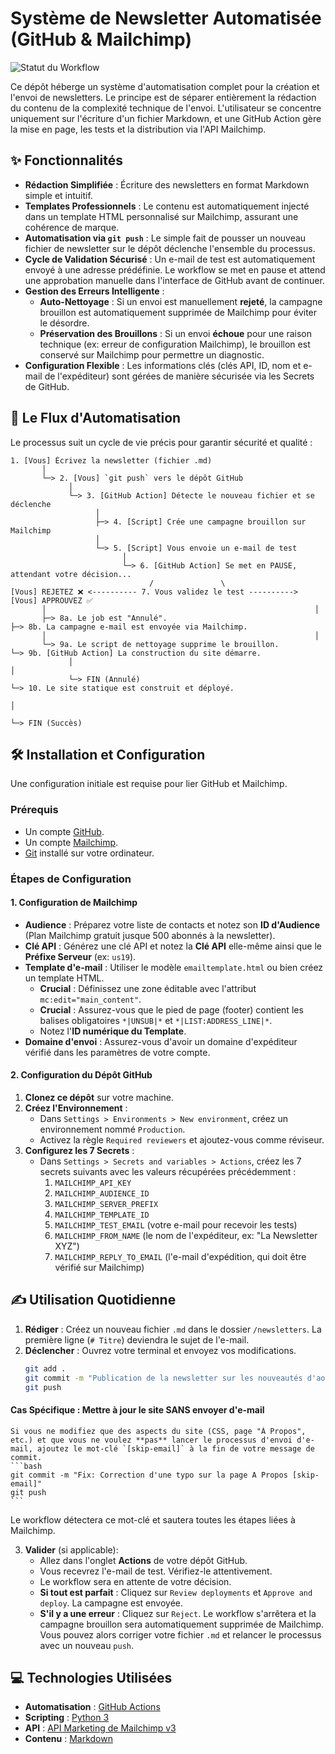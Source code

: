 # Système de Newsletter Automatisée (GitHub & Mailchimp)

![Statut du Workflow](https://github.com/vfarcy/nl_LinkedIN/actions/workflows/newsletter.yml/badge.svg)


Ce dépôt héberge un système d'automatisation complet pour la création et l'envoi de newsletters. Le principe est de séparer entièrement la rédaction du contenu de la complexité technique de l'envoi. L'utilisateur se concentre uniquement sur l'écriture d'un fichier Markdown, et une GitHub Action gère la mise en page, les tests et la distribution via l'API Mailchimp.

## ✨ Fonctionnalités

- **Rédaction Simplifiée** : Écriture des newsletters en format Markdown simple et intuitif.
- **Templates Professionnels** : Le contenu est automatiquement injecté dans un template HTML personnalisé sur Mailchimp, assurant une cohérence de marque.
- **Automatisation via `git push`** : Le simple fait de pousser un nouveau fichier de newsletter sur le dépôt déclenche l'ensemble du processus.
- **Cycle de Validation Sécurisé** : Un e-mail de test est automatiquement envoyé à une adresse prédéfinie. Le workflow se met en pause et attend une approbation manuelle dans l'interface de GitHub avant de continuer.
- **Gestion des Erreurs Intelligente** :
  - **Auto-Nettoyage** : Si un envoi est manuellement **rejeté**, la campagne brouillon est automatiquement supprimée de Mailchimp pour éviter le désordre.
  - **Préservation des Brouillons** : Si un envoi **échoue** pour une raison technique (ex: erreur de configuration Mailchimp), le brouillon est conservé sur Mailchimp pour permettre un diagnostic.
- **Configuration Flexible** : Les informations clés (clés API, ID, nom et e-mail de l'expéditeur) sont gérées de manière sécurisée via les Secrets de GitHub.

## 🚀 Le Flux d'Automatisation

Le processus suit un cycle de vie précis pour garantir sécurité et qualité :

```
1. [Vous] Écrivez la newsletter (fichier .md)
       │
       └─> 2. [Vous] `git push` vers le dépôt GitHub
             │
             └─> 3. [GitHub Action] Détecte le nouveau fichier et se déclenche
                   │
                   ├─> 4. [Script] Crée une campagne brouillon sur Mailchimp
                   │
                   └─> 5. [Script] Vous envoie un e-mail de test
                         │
                         └─> 6. [GitHub Action] Se met en PAUSE, attendant votre décision...
                               /               \
[Vous] REJETEZ ❌ <---------- 7. Vous validez le test ----------> [Vous] APPROUVEZ ✅
       │                                                            │
       ├─> 8a. Le job est "Annulé".                                 ├─> 8b. La campagne e-mail est envoyée via Mailchimp.
       │                                                            │
       └─> 9a. Le script de nettoyage supprime le brouillon.         └─> 9b. [GitHub Action] La construction du site démarre.
             │                                                        │
             └─> FIN (Annulé)                                         └─> 10. Le site statique est construit et déployé.
                                                                          │
                                                                          └─> FIN (Succès)
```

## 🛠️ Installation et Configuration

Une configuration initiale est requise pour lier GitHub et Mailchimp.

### Prérequis
* Un compte [GitHub](https://github.com/).
* Un compte [Mailchimp](https://mailchimp.com/).
* [Git](https://git-scm.com/) installé sur votre ordinateur.

### Étapes de Configuration

#### 1. Configuration de Mailchimp
- **Audience** : Préparez votre liste de contacts et notez son **ID d'Audience** (Plan Mailchimp gratuit jusque 500 abonnés à la newsletter).
- **Clé API** : Générez une clé API et notez la **Clé API** elle-même ainsi que le **Préfixe Serveur** (ex: `us19`).
- **Template d'e-mail** : Utiliser le modèle `emailtemplate.html` ou bien créez un template HTML.
    - **Crucial** : Définissez une zone éditable avec l'attribut `mc:edit="main_content"`.
    - **Crucial** : Assurez-vous que le pied de page (footer) contient les balises obligatoires `*|UNSUB|*` et `*|LIST:ADDRESS_LINE|*`.
    - Notez l'**ID numérique du Template**.
- **Domaine d'envoi** : Assurez-vous d'avoir un domaine d'expéditeur vérifié dans les paramètres de votre compte.

#### 2. Configuration du Dépôt GitHub
1.  **Clonez ce dépôt** sur votre machine.
2.  **Créez l'Environnement** :
    - Dans `Settings > Environments > New environment`, créez un environnement nommé `Production`.
    - Activez la règle `Required reviewers` et ajoutez-vous comme réviseur.
3.  **Configurez les 7 Secrets** :
    - Dans `Settings > Secrets and variables > Actions`, créez les 7 secrets suivants avec les valeurs récupérées précédemment :
      1.  `MAILCHIMP_API_KEY`
      2.  `MAILCHIMP_AUDIENCE_ID`
      3.  `MAILCHIMP_SERVER_PREFIX`
      4.  `MAILCHIMP_TEMPLATE_ID`
      5.  `MAILCHIMP_TEST_EMAIL` (votre e-mail pour recevoir les tests)
      6.  `MAILCHIMP_FROM_NAME` (le nom de l'expéditeur, ex: "La Newsletter XYZ")
      7.  `MAILCHIMP_REPLY_TO_EMAIL` (l'e-mail d'expédition, qui doit être vérifié sur Mailchimp)

## ✍️ Utilisation Quotidienne

1.  **Rédiger** : Créez un nouveau fichier `.md` dans le dossier `/newsletters`. La première ligne (`# Titre`) deviendra le sujet de l'e-mail.
2.  **Déclencher** : Ouvrez votre terminal et envoyez vos modifications.
    ```bash
    git add .
    git commit -m "Publication de la newsletter sur les nouveautés d'août"
    git push
    ```
#### Cas Spécifique : Mettre à jour le site SANS envoyer d'e-mail
    Si vous ne modifiez que des aspects du site (CSS, page "À Propos", etc.) et que vous ne voulez **pas** lancer le processus d'envoi d'e-mail, ajoutez le mot-clé `[skip-email]` à la fin de votre message de commit.
    ```bash
    git commit -m "Fix: Correction d'une typo sur la page A Propos [skip-email]"
    git push
    ```
Le workflow détectera ce mot-clé et sautera toutes les étapes liées à Mailchimp.
    
3.  **Valider** (si applicable):
    - Allez dans l'onglet **Actions** de votre dépôt GitHub.
    - Vous recevrez l'e-mail de test. Vérifiez-le attentivement.
    - Le workflow sera en attente de votre décision.
    - **Si tout est parfait** : Cliquez sur `Review deployments` et `Approve and deploy`. La campagne est envoyée.
    - **S'il y a une erreur** : Cliquez sur `Reject`. Le workflow s'arrêtera et la campagne brouillon sera automatiquement supprimée de Mailchimp. Vous pouvez alors corriger votre fichier `.md` et relancer le processus avec un nouveau `push`.

## 💻 Technologies Utilisées

* **Automatisation** : [GitHub Actions](https://github.com/features/actions)
* **Scripting** : [Python 3](https://www.python.org/)
* **API** : [API Marketing de Mailchimp v3](https://mailchimp.com/developer/marketing/api/)
* **Contenu** : [Markdown](https://www.markdownguide.org/)
